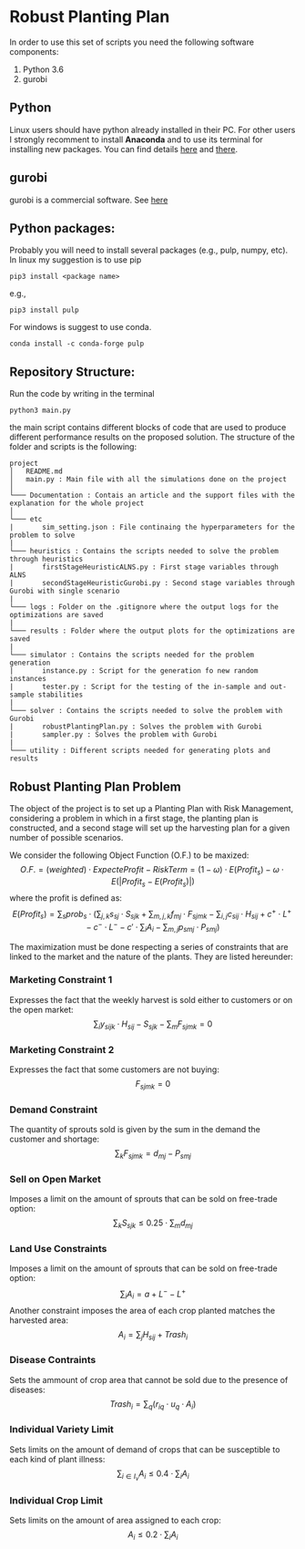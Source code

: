 # Robust Planting Plan

In order to use this set of scripts you need the following software components:

1. Python 3.6
1. gurobi

## Python

Linux users should have python already installed in their PC. For other users I strongly recomment to install **Anaconda** and to use its terminal for installing new packages. You can find details [here](https://www.anaconda.com/distribution/) and [there](https://www.anaconda.com/distribution/#download-section). 


## gurobi
gurobi is a commercial software. See [here](https://www.gurobi.com/)


## Python packages:
Probably you will need to install several packages (e.g., pulp, numpy, etc). In linux my suggestion is to use pip
~~~
pip3 install <package name>
~~~
e.g., 
~~~
pip3 install pulp
~~~
For windows is suggest to use conda.
~~~
conda install -c conda-forge pulp 
~~~


## Repository Structure:
Run the code by writing in the terminal
```
python3 main.py
```
the main script contains different blocks of code that are used to produce different performance results on the proposed solution. The structure of the folder and scripts is the following:
```
project
│   README.md
│   main.py : Main file with all the simulations done on the project    
│
└─── Documentation : Contais an article and the support files with the explanation for the whole project
│   
└─── etc
|       sim_setting.json : File continaing the hyperparameters for the problem to solve
|
└─── heuristics : Contains the scripts needed to solve the problem through heuristics
|       firstStageHeuristicALNS.py : First stage variables through ALNS
|       secondStageHeuristicGurobi.py : Second stage variables through Gurobi with single scenario
|
└─── logs : Folder on the .gitignore where the output logs for the optimizations are saved
|
└─── results : Folder where the output plots for the optimizations are saved
|
└─── simulator : Contains the scripts needed for the problem generation
|       instance.py : Script for the generation fo new random instances
|       tester.py : Script for the testing of the in-sample and out-sample stabilities
|
└─── solver : Contains the scripts needed to solve the problem with Gurobi
|       robustPlantingPlan.py : Solves the problem with Gurobi
|       sampler.py : Solves the problem with Gurobi
|
└─── utility : Different scripts needed for generating plots and results

```

## Robust Planting Plan Problem

The object of the project is to set up a Planting Plan with Risk Management, considering a problem in which in a first stage, the planting plan is constructed, and a second stage will set up the harvesting plan for a given number of possible scenarios.

We consider the following Object Function (O.F.) to be maxized:
$$O.F.=(weighted)\cdot ExpecteProfit-RiskTerm=(1-\omega)\cdot E(Profit_{s})-\omega\cdot E(|Profit_{s}-E(Profit_{s})|)$$
where the profit is defined as:
$$E(Profit_{s})=\sum_{s}prob_{s}\cdot\left(\sum_{j,k}s_{sj}\cdot S_{sjk}+\sum_{m,j,k}f_{mj}\cdot F_{sjmk}-\sum_{i,j}c_{sij}\cdot H_{sij}+c^{+}\cdot L^{+}-c^{-}\cdot L^{-}-c'\cdot\sum_{i}A_{i}-\sum_{m,j}p_{smj}\cdot P_{smj}\right)$$

The maximization must be done respecting a series of constraints that are linked to the market and the nature of the plants. They are listed hereunder:


### Marketing Constraint 1
Expresses the fact that the weekly harvest is sold either to customers or on the open market:
$$\sum_{i}y_{sijk}\cdot H_{sij}-S_{sjk}-\sum_{m}F_{sjmk}=0$$

### Marketing Constraint 2
Expresses the fact that some customers are not buying:
$$F_{sjmk}=0$$

### Demand Constraint
The quantity of sprouts sold is given by the sum in the demand the customer and shortage:
$$\sum_{k}F_{sjmk}=d_{mj} - P_{smj}$$

### Sell on Open Market 
Imposes a limit on the amount of sprouts that can be sold on free-trade option:
$$\sum_{k}S_{sjk}\leq0.25\cdot\sum_{m}d_{mj}$$

### Land Use Constraints  
Imposes a limit on the amount of sprouts that can be sold on free-trade option:
$$\sum_{i}A_{i}=a+L^{-}-L^{+}$$
Another constraint imposes the area of each crop planted matches the harvested area:
$$A_{i}=\sum_{j}H_{sij}+Trash_{i}$$

### Disease Contraints
Sets the ammount of crop area that cannot be sold due to the presence of diseases:  
$$Trash_{i}=\sum_{q}\left(r_{iq}\cdot u_{q}\cdot A_{i}\right)$$

### Individual Variety Limit   
Sets limits on the amount of demand of crops that can be susceptible to each kind of plant illness:
$$\sum_{i\in I_{v}}A_{i}\leq0.4\cdot\sum_{i}A_{i}$$

### Individual Crop Limit
Sets limits on the amount of area assigned to each crop:
$$A_{i}\leq0.2\cdot\sum_{i}A_{i}$$







